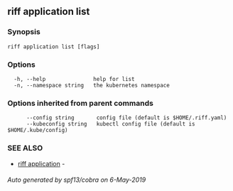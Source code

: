 ## riff application list



### Synopsis



```
riff application list [flags]
```

### Options

```
  -h, --help               help for list
  -n, --namespace string   the kubernetes namespace
```

### Options inherited from parent commands

```
      --config string       config file (default is $HOME/.riff.yaml)
      --kubeconfig string   kubectl config file (default is $HOME/.kube/config)
```

### SEE ALSO

* [riff application](riff_application.md)	 - 

###### Auto generated by spf13/cobra on 6-May-2019
